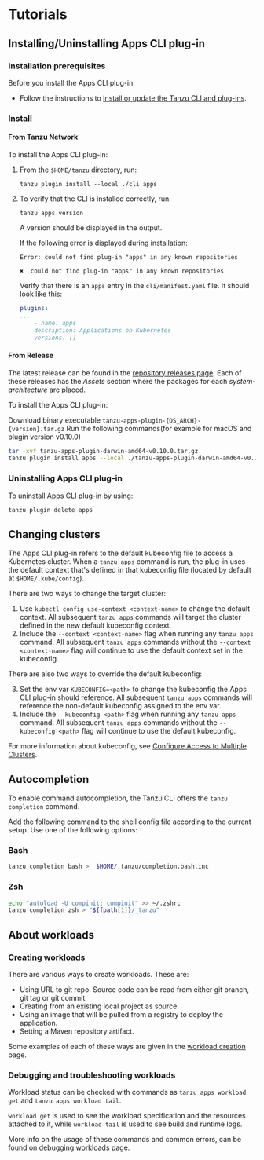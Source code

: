 # <a id='tutorials'>Tutorials

## <a id='install-uninstall'>Installing/Uninstalling Apps CLI plug-in

### <a id='prereqs'></a>Installation prerequisites

Before you install the Apps CLI plug-in:

- Follow the instructions to [Install or update the Tanzu CLI and plug-ins](../../install-tanzu-cli.hbs.md#cli-and-plugin).

### <a id='install'></a>Install

#### <a id='from-tap-net'></a>From Tanzu Network

To install the Apps CLI plug-in:

1. From the `$HOME/tanzu` directory, run:

    ```console
    tanzu plugin install --local ./cli apps
    ```

2. To verify that the CLI is installed correctly, run:

    ```console
    tanzu apps version
    ```

    A version should be displayed in the output.

    If the following error is displayed during installation:

    ```console
    Error: could not find plug-in "apps" in any known repositories

    ✖  could not find plug-in "apps" in any known repositories
    ```

    Verify that there is an `apps` entry in the `cli/manifest.yaml` file. It should look like this:

    ```yaml
    plugins:
    ...
        - name: apps
        description: Applications on Kubernetes
        versions: []
    ```

#### <a id='from-release'></a>From Release

The latest release can be found in the [repository releases page](https://github.com/vmware-tanzu/apps-cli-plugin/releases/). Each of these releases has the *Assets* section where the packages for each *system-architecture* are placed.

To install the Apps CLI plug-in:

Download binary executable `tanzu-apps-plugin-{OS_ARCH}-{version}.tar.gz`
Run the following commands(for example for macOS and plugin version v0.10.0)

```bash
tar -xvf tanzu-apps-plugin-darwin-amd64-v0.10.0.tar.gz
tanzu plugin install apps --local ./tanzu-apps-plugin-darwin-amd64-v0.10.0 --version v0.10.0
```

### <a id='uninstall'>Uninstalling Apps CLI plug-in

To uninstall Apps CLI plug-in by using:

```bash
tanzu plugin delete apps
```

## <a id='changing-clusters'></a> Changing clusters

The Apps CLI plug-in refers to the default kubeconfig file to access a Kubernetes cluster.
When a `tanzu apps` command is run, the plug-in uses the default context that's defined in that kubeconfig file (located by default at `$HOME/.kube/config`).

There are two ways to change the target cluster:

1. Use `kubectl config use-context <context-name>` to change the default context. All subsequent `tanzu apps` commands will target the cluster defined in the new default kubeconfig context.
2. Include the `--context <context-name>` flag when running any `tanzu apps` command. All subsequent `tanzu apps` commands without the `--context <context-name>` flag will continue to use the default context set in the kubeconfig.

There are also two ways to override the default kubeconfig:

3. Set the env var `KUBECONFIG=<path>` to change the kubeconfig the Apps CLI plug-in should reference. All subsequent `tanzu apps` commands will reference the non-default kubeconfig assigned to the env var.
4. Include the  `--kubeconfig <path>` flag when running any `tanzu apps` command. All subsequent `tanzu apps` commands without the `--kubeconfig <path>` flag will continue to use the default kubeconfig.

For more information about kubeconfig, see [Configure Access to Multiple Clusters](https://kubernetes.io/docs/tasks/access-application-cluster/configure-access-multiple-clusters/).

## <a id='autocompletion'></a> Autocompletion

To enable command autocompletion, the Tanzu CLI offers the `tanzu completion` command.

Add the following command to the shell config file according to the current setup. Use one of the following options:

### <a id='bash'></a> Bash

```bash
tanzu completion bash >  $HOME/.tanzu/completion.bash.inc
```

### <a id='zsh'></a> Zsh

```bash
echo "autoload -U compinit; compinit" >> ~/.zshrc
tanzu completion zsh > "${fpath[1]}/_tanzu"
```

## <a id='about-workloads'> About workloads

### <a id='creating-workloads'> Creating workloads

There are various ways to create workloads. These are:

- Using URL to git repo. Source code can be read from either git branch, git tag or git commit.
- Creating from an existing local project as source. 
- Using an image that will be pulled from a registry to deploy the application.
- Setting a Maven repository artifact.

Some examples of each of these ways are given in the [workload creation](create-workload.hbs.md) page.

### <a id='debugging-workloads'> Debugging and troubleshooting workloads

Workload status can be checked with commands as `tanzu apps workload get` and `tanzu apps workload tail`.

`workload get` is used to see the workload specification and the resources attached to it, while `workload tail` is used to see build and runtime logs.

More info on the usage of these commands and common errors, can be found on [debugging workloads](debug-workload.hbs.md) page.
